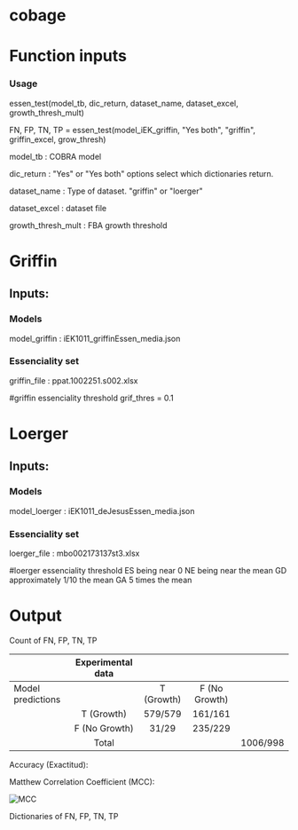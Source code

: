 # cobage

# Function inputs

### Usage

essen_test(model_tb, dic_return, dataset_name, dataset_excel, growth_thresh_mult)

FN, FP, TN, TP = essen_test(model_iEK_griffin, "Yes both", "griffin", griffin_excel, grow_thresh)

model_tb : COBRA model

dic_return : "Yes" or "Yes both" options select which dictionaries return.

dataset_name : Type of dataset. "griffin" or "loerger"

dataset_excel :  dataset file

growth_thresh_mult : FBA growth threshold

# Griffin

## Inputs:

### Models

model_griffin : iEK1011_griffinEssen_media.json

### Essenciality set

griffin_file : ppat.1002251.s002.xlsx

#griffin essenciality threshold
grif_thres = 0.1

# Loerger

## Inputs:

### Models

model_loerger : iEK1011_deJesusEssen_media.json

### Essenciality set

loerger_file : mbo002173137st3.xlsx

#loerger essenciality threshold
ES being near 0
NE being near the mean
GD approximately 1/10 the mean
GA 5 times the mean


# Output
Count of FN, FP, TN, TP

|                                                   | Experimental data         |            |                |          |
|---------------------------------------------------|:-------------------------:|:----------:|:--------------:|----------|
| Model predictions                                 |                           | T (Growth) | F  (No Growth) |          |
|                                                   |         T (Growth)        |   579/579  |     161/161    |          |
|                                                   |       F (No Growth)       |    31/29   |     235/229    |          |
|                                                   |           Total           |            |                | 1006/998 |



Accuracy (Exactitud):

Matthew Correlation Coefficient (MCC):

![MCC](https://github.com/AgustinPardo/cobage/images/MCC.png)

Dictionaries of FN, FP, TN, TP
